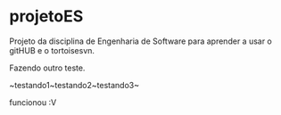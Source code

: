 # projetoES
Projeto da disciplina de Engenharia de Software para aprender a usar o gitHUB e o tortoisesvn.

Fazendo outro teste.

~testando1~testando2~testando3~

funcionou :V
